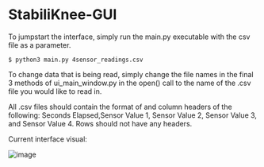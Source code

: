 # StabiliKnee-GUI

To jumpstart the interface, simply run the main.py executable with the csv file as a parameter.
~~~
$ python3 main.py 4sensor_readings.csv
~~~
To change data that is being read, simply change the file names in the final 3 methods of ui_main_window.py in the open() call to the name of the .csv file you would like to read in.

All .csv files should contain the format of and column headers of the following: Seconds Elapsed,Sensor Value 1, Sensor Value 2, Sensor Value 3, and Sensor Value 4. Rows should not have any headers.

Current interface visual:

![image](https://github.com/user-attachments/assets/8479749b-542e-4d17-8472-ef046062a777)
